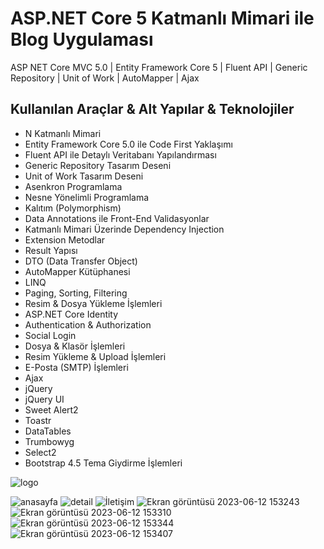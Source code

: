 # ASP.NET Core 5 Katmanlı Mimari ile Blog Uygulaması  

ASP NET Core MVC 5.0 | Entity Framework Core 5 | Fluent API | Generic Repository | Unit of Work | AutoMapper | Ajax

## Kullanılan Araçlar & Alt Yapılar & Teknolojiler

- N Katmanlı Mimari
- Entity Framework Core 5.0 ile Code First Yaklaşımı
- Fluent API ile Detaylı Veritabanı Yapılandırması
- Generic Repository Tasarım Deseni
- Unit of Work Tasarım Deseni
- Asenkron Programlama
- Nesne Yönelimli Programlama
- Kalıtım (Polymorphism)
- Data Annotations ile Front-End Validasyonlar
- Katmanlı Mimari Üzerinde Dependency Injection
- Extension Metodlar
- Result Yapısı
- DTO (Data Transfer Object)
- AutoMapper Kütüphanesi
- LINQ
- Paging, Sorting, Filtering
- Resim & Dosya Yükleme İşlemleri
- ASP.NET Core Identity
- Authentication & Authorization
- Social Login
- Dosya & Klasör İşlemleri
- Resim Yükleme & Upload İşlemleri
- E-Posta (SMTP) İşlemleri
- Ajax
- jQuery
- jQuery UI
- Sweet Alert2
- Toastr
- DataTables
- Trumbowyg
- Select2
- Bootstrap 4.5 Tema Giydirme İşlemleri

![logo](https://github.com/berkayldzz/ProgrammersBlog/assets/129628281/6462c84c-9ef3-4389-af35-0d210e7ac9ec)

![anasayfa](https://github.com/berkayldzz/ProgrammersBlog/assets/129628281/0af55fa4-1929-4f2a-b900-ba1b4a1fc734)
![detail](https://github.com/berkayldzz/ProgrammersBlog/assets/129628281/7da562e0-25a2-4db0-8cf2-fc81486b5cc5)
![İletişim](https://github.com/berkayldzz/ProgrammersBlog/assets/129628281/30feb16f-01c2-4d15-88e1-de7314d5bcd0)
![Ekran görüntüsü 2023-06-12 153243](https://github.com/berkayldzz/ProgrammersBlog/assets/129628281/610e4411-9637-4e08-ba43-821271d52f97)
![Ekran görüntüsü 2023-06-12 153310](https://github.com/berkayldzz/ProgrammersBlog/assets/129628281/68be8e9b-06db-449a-8132-5732d4ed9b4c)
![Ekran görüntüsü 2023-06-12 153344](https://github.com/berkayldzz/ProgrammersBlog/assets/129628281/22b4244b-953c-4033-b16d-f99b6e47e007)
![Ekran görüntüsü 2023-06-12 153407](https://github.com/berkayldzz/ProgrammersBlog/assets/129628281/52593d6d-73bc-4025-93ea-be5db1d84337)






